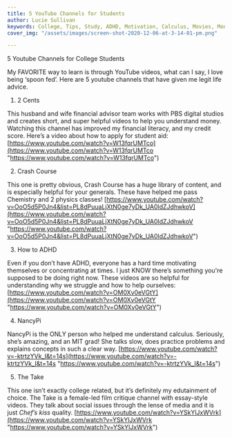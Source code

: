 ```yaml
---
title: 5 YouTube Channels for Students
author: Lucie Sullivan
keywords: College, Tips, Study, ADHD, Motivation, Calculus, Movies, Money tips, Finance
cover_img: "/assets/images/screen-shot-2020-12-06-at-3-14-01-pm.png"

---
```

5 Youtube Channels for College Students

My FAVORITE way to learn is through YouTube videos, what can I say, I love being ‘spoon fed’. Here are 5 youtube channels that have given me legit life advice.

1. 2 Cents

This husband and wife financial advisor team works with PBS digital studios and creates short, and super helpful videos to help you understand money. Watching this channel has improved my financial literacy, and my credit score. Here’s a video about how to apply for student aid: [https://www.youtube.com/watch?v=W13fqrUMTco](https://www.youtube.com/watch?v=W13fqrUMTco "https://www.youtube.com/watch?v=W13fqrUMTco")

2. Crash Course

This one is pretty obvious, Crash Course has a huge library of content, and is especially helpful for your generals. These have helped me pass Chemistry and 2 physics classes! [https://www.youtube.com/watch?v=OoO5d5P0Jn4&list=PL8dPuuaLjXtN0ge7yDk_UA0ldZJdhwkoV](https://www.youtube.com/watch?v=OoO5d5P0Jn4&list=PL8dPuuaLjXtN0ge7yDk_UA0ldZJdhwkoV "https://www.youtube.com/watch?v=OoO5d5P0Jn4&list=PL8dPuuaLjXtN0ge7yDk_UA0ldZJdhwkoV")

3. How to ADHD

Even if you don’t have ADHD, everyone has a hard time motivating themselves or concentrating at times. I just KNOW there’s something you're supposed to be doing right now. These videos are so helpful for understanding why we struggle and how to help ourselves: [https://www.youtube.com/watch?v=OM0Xv0eVGtY](https://www.youtube.com/watch?v=OM0Xv0eVGtY "https://www.youtube.com/watch?v=OM0Xv0eVGtY")

4. NancyPi

NancyPi is the ONLY person who helped me understand calculus. Seriously, she’s amazing, and an MIT grad! She talks slow, does practice problems and explains concepts in such a clear way. [https://www.youtube.com/watch?v=-ktrtzYVk_I&t=14s](https://www.youtube.com/watch?v=-ktrtzYVk_I&t=14s "https://www.youtube.com/watch?v=-ktrtzYVk_I&t=14s")

5. The Take

This one isn’t exactly college related, but it’s definitely my edutainment of choice. The Take is a female-led film critique channel with essay-style videos. They talk about social issues through the lense of media and it is just *Chef’s kiss* quality. [https://www.youtube.com/watch?v=YSkYlJxWVrk](https://www.youtube.com/watch?v=YSkYlJxWVrk "https://www.youtube.com/watch?v=YSkYlJxWVrk")